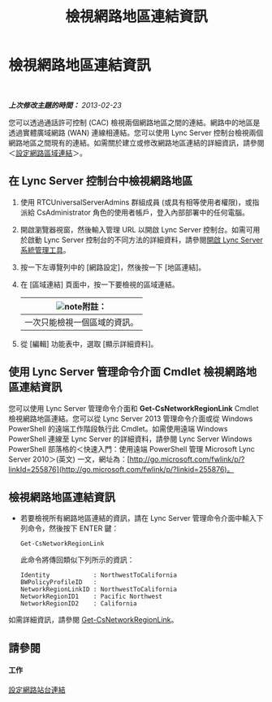﻿---
title: 檢視網路地區連結資訊
TOCTitle: 檢視網路地區連結資訊
ms:assetid: 7b6b2ea2-83d8-4376-afb2-70e5d2cf6444
ms:mtpsurl: https://technet.microsoft.com/zh-tw/library/JJ688102(v=OCS.15)
ms:contentKeyID: 49890128
ms.date: 08/10/2015
mtps_version: v=OCS.15
ms.translationtype: HT
---

# 檢視網路地區連結資訊

 

_**上次修改主題的時間：** 2013-02-23_

您可以透過通話許可控制 (CAC) 檢視兩個網路地區之間的連結。網路中的地區是透過實體廣域網路 (WAN) 連線相連結。您可以使用 Lync Server 控制台檢視兩個網路地區之間現有的連結。如需關於建立或修改網路地區連結的詳細資訊，請參閱＜[設定網路區域連結](lync-server-2013-configuring-network-region-links.md)＞。

## 在 Lync Server 控制台中檢視網路地區

1.  使用 RTCUniversalServerAdmins 群組成員 (或具有相等使用者權限)，或指派給 CsAdministrator 角色的使用者帳戶，登入內部部署中的任何電腦。

2.  開啟瀏覽器視窗，然後輸入管理 URL 以開啟 Lync Server 控制台。如需可用於啟動 Lync Server 控制台的不同方法的詳細資料，請參閱[開啟 Lync Server 系統管理工具](lync-server-2013-open-lync-server-administrative-tools.md)。

3.  按一下左導覽列中的 \[網路設定\]，然後按一下 \[地區連結\]。

4.  在 \[區域連結\] 頁面中，按一下要檢視的區域連結。
    
    <table>
    <thead>
    <tr class="header">
    <th><img src="images/Gg398811.note(OCS.15).gif" title="note" alt="note" />附註：</th>
    </tr>
    </thead>
    <tbody>
    <tr class="odd">
    <td>一次只能檢視一個區域的資訊。</td>
    </tr>
    </tbody>
    </table>


5.  從 \[編輯\] 功能表中，選取 \[顯示詳細資料\]。

## 使用 Lync Server 管理命令介面 Cmdlet 檢視網路地區連結資訊

您可以使用 Lync Server 管理命令介面和 **Get-CsNetworkRegionLink** Cmdlet 檢視網路地區連結。您可以從 Lync Server 2013 管理命令介面或從 Windows PowerShell 的遠端工作階段執行此 Cmdlet。如需使用遠端 Windows PowerShell 連線至 Lync Server 的詳細資料，請參閱 Lync Server Windows PowerShell 部落格的＜快速入門：使用遠端 PowerShell 管理 Microsoft Lync Server 2010＞(英文) 一文，網址為：[http://go.microsoft.com/fwlink/p/?linkId=255876](http://go.microsoft.com/fwlink/p/?linkid=255876)。

## 檢視網路地區連結資訊

  - 若要檢視所有網路地區連結的資訊，請在 Lync Server 管理命令介面中輸入下列命令，然後按下 ENTER 鍵：
    
        Get-CsNetworkRegionLink
    
    此命令將傳回類似下列所示的資訊：
    
        Identity            : NorthwestToCalifornia
        BWPolicyProfileID   :
        NetworkRegionLinkID : NorthwestToCalifornia
        NetworkRegionID1    : Pacific Northwest
        NetworkRegionID2    : California

如需詳細資訊，請參閱 [Get-CsNetworkRegionLink](https://docs.microsoft.com/en-us/powershell/module/skype/Get-CsNetworkRegionLink)。

## 請參閱

#### 工作

[設定網路站台連結](lync-server-2013-configuring-network-site-links.md)


